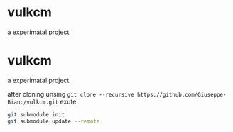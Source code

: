 # vulkcm
a experimatal  project
# vulkcm
a experimatal  project

after cloning unsing `git clone --recursive https://github.com/Giuseppe-Bianc/vulkcm.git` exute

```bash
git submodule init
git submodule update --remote

```
